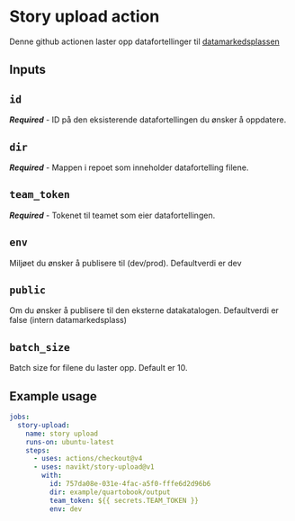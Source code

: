 # Story upload action

Denne github actionen laster opp datafortellinger til [datamarkedsplassen](https://data.intern.nav.no)

## Inputs

## `id`

_**Required**_ - ID på den eksisterende datafortellingen du ønsker å oppdatere.

## `dir`

_**Required**_ - Mappen i repoet som inneholder datafortelling filene.

## `team_token`

_**Required**_ - Tokenet til teamet som eier datafortellingen.

## `env`

Miljøet du ønsker å publisere til (dev/prod). Defaultverdi er dev

## `public`

Om du ønsker å publisere til den eksterne datakatalogen. Defaultverdi er false (intern datamarkedsplass)

## `batch_size`

Batch size for filene du laster opp. Default er 10.

## Example usage

```yaml
jobs:
  story-upload:
    name: story upload
    runs-on: ubuntu-latest
    steps:
      - uses: actions/checkout@v4
      - uses: navikt/story-upload@v1
        with:
          id: 757da08e-031e-4fac-a5f0-fffe6d2d96b6
          dir: example/quartobook/output
          team_token: ${{ secrets.TEAM_TOKEN }}
          env: dev
```